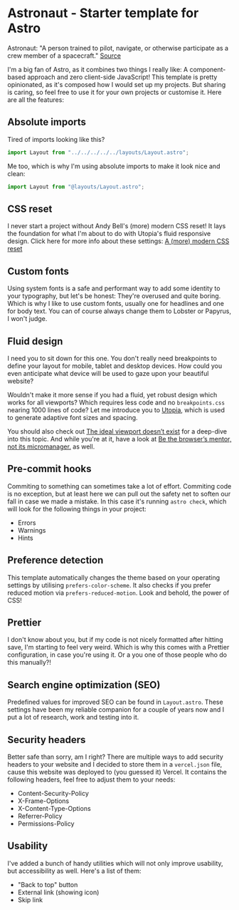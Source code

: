 # Astronaut - Starter template for Astro

Astronaut: "A person trained to pilot, navigate, or otherwise participate as a crew member of a spacecraft." [Source](https://www.thefreedictionary.com/astronaut)

I'm a big fan of Astro, as it combines two things I really like: A component-based approach and zero client-side JavaScript! This template is pretty opinionated, as it's composed how I would set up my projects. But sharing is caring, so feel free to use it for your own projects or customise it. Here are all the features:

## Absolute imports

Tired of imports looking like this?

```javascript
import Layout from "../../../../../layouts/Layout.astro";
```

Me too, which is why I'm using absolute imports to make it look nice and clean:

```javascript
import Layout from "@layouts/Layout.astro";
```

## CSS reset

I never start a project without Andy Bell's (more) modern CSS reset! It lays the foundation for what I'm about to do with Utopia's fluid responsive design. Click here for more info about these settings: [A (more) modern CSS reset](https://andy-bell.co.uk/a-more-modern-css-reset/)

## Custom fonts

Using system fonts is a safe and performant way to add some identity to your typography, but let's be honest: They're overused and quite boring. Which is why I like to use custom fonts, usually one for headlines and one for body text. You can of course always change them to Lobster or Papyrus, I won't judge.

## Fluid design

I need you to sit down for this one. You don't really need breakpoints to define your layout for mobile, tablet and desktop devices. How could you even anticipate what device will be used to gaze upon your beautiful website?

Wouldn't make it more sense if you had a fluid, yet robust design which works for all viewports? Which requires less code and no `breakpoints.css` nearing 1000 lines of code? Let me introduce you to [Utopia](https://utopia.fyi/), which is used to generate adaptive font sizes and spacing.

You should also check out [The ideal viewport doesn’t exist](https://viewports.fyi/) for a deep-dive into this topic. And while you're at it, have a look at [Be the browser’s mentor, not its micromanager.](https://buildexcellentwebsit.es/) as well.

## Pre-commit hooks

Commiting to something can sometimes take a lot of effort. Commiting code is no exception, but at least here we can pull out the safety net to soften our fall in case we made a mistake. In this case it's running `astro check`, which will look for the following things in your project:

- Errors
- Warnings
- Hints

## Preference detection

This template automatically changes the theme based on your operating settings by utilising `prefers-color-scheme`. It also checks if you prefer reduced motion via `prefers-reduced-motion`. Look and behold, the power of CSS!

## Prettier

I don't know about you, but if my code is not nicely formatted after hitting save, I'm starting to feel very weird. Which is why this comes with a Prettier configuration, in case you're using it. Or a you one of those people who do this manually?!

## Search engine optimization (SEO)

Predefined values for improved SEO can be found in `Layout.astro`. These settings have been my reliable companion for a couple of years now and I put a lot of research, work and testing into it.

## Security headers

Better safe than sorry, am I right? There are multiple ways to add security headers to your website and I decided to store them in a `vercel.json` file, cause this website was deployed to (you guessed it) Vercel. It contains the following headers, feel free to adjust them to your needs:

- Content-Security-Policy
- X-Frame-Options
- X-Content-Type-Options
- Referrer-Policy
- Permissions-Policy

## Usability

I've added a bunch of handy utilities which will not only improve usability, but accessibility as well. Here's a list of them:

- "Back to top" button
- External link (showing icon)
- Skip link

